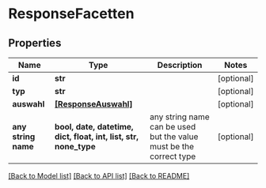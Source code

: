 # ResponseFacetten


## Properties
Name | Type | Description | Notes
------------ | ------------- | ------------- | -------------
**id** | **str** |  | [optional] 
**typ** | **str** |  | [optional] 
**auswahl** | [**[ResponseAuswahl]**](ResponseAuswahl.md) |  | [optional] 
**any string name** | **bool, date, datetime, dict, float, int, list, str, none_type** | any string name can be used but the value must be the correct type | [optional]

[[Back to Model list]](../README.md#documentation-for-models) [[Back to API list]](../README.md#documentation-for-api-endpoints) [[Back to README]](../README.md)


